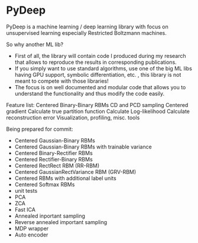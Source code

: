 # PyDeep 

PyDeep is a machine learning / deep learning library with focus on unsupervised learning especially Restricted Boltzmann machines.

So why another ML lib?

- First of all, the library will contain code I produced during my research that allows to reproduce the results in corresponding publications.
- If you simply want to use standard algorithms, use one of the big ML libs having GPU support, symbolic differentiation, etc. , this library is not meant to compete with those libraries!
- The focus is on well documented and modular code that allows you to understand the functionality and thus modify the code easily.

Feature list:
  Centered Binary-Binary RBMs
  CD and PCD sampling
  Centered gradient
  Calculate true partition function
  Calculate Log-likelihood
  Calculate reconstruction error
  Visualization, profiling, misc. tools

Being prepared for commit:
- Centered Gaussian-Binary RBMs
- Centered Gaussian-Binary RBMs with trainable variance
- Centered Binary-Rectifier RBMs
- Centered Rectifier-Binary RBMs
- Centered RectRect RBM (RR-RBM)
- Centered GaussianRectVariance RBM (GRV-RBM)
- Centered RBMs with additional label units
- Centered Softmax RBMs
- unit tests
- PCA
- ZCA
- Fast ICA
- Annealed inportant sampling
- Reverse annealed important sampling
- MDP wrapper
- Auto encoder


